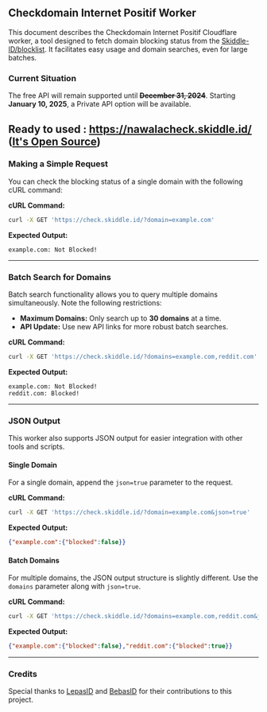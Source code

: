 ## Checkdomain Internet Positif Worker
This document describes the Checkdomain Internet Positif Cloudflare worker, a tool designed to fetch domain blocking status from the [Skiddle-ID/blocklist](https://github.com/Skiddle-ID/blocklist). It facilitates easy usage and domain searches, even for large batches.

### Current Situation
The free API will remain supported until **~~December 31, 2024~~**. Starting **January 10, 2025**, a Private API option will be available.

**Ready to used** : https://nawalacheck.skiddle.id/ ([It's Open Source](https://github.com/Skiddle-ID/domainchecker))
---

### Making a Simple Request
You can check the blocking status of a single domain with the following cURL command:

**cURL Command:**
```bash
curl -X GET 'https://check.skiddle.id/?domain=example.com'
```

**Expected Output:**
```
example.com: Not Blocked!
```

---

### Batch Search for Domains
Batch search functionality allows you to query multiple domains simultaneously. Note the following restrictions:
- **Maximum Domains:** Only search up to **30 domains** at a time. 
- **API Update:** Use new API links for more robust batch searches.

**cURL Command:**
```bash
curl -X GET 'https://check.skiddle.id/?domains=example.com,reddit.com'
```

**Expected Output:**
```
example.com: Not Blocked!
reddit.com: Blocked!
```

---

### JSON Output
This worker also supports JSON output for easier integration with other tools and scripts.

#### Single Domain
For a single domain, append the `json=true` parameter to the request.

**cURL Command:**
```bash
curl -X GET 'https://check.skiddle.id/?domain=example.com&json=true'
```

**Expected Output:**
```json
{"example.com":{"blocked":false}}
```

#### Batch Domains
For multiple domains, the JSON output structure is slightly different. Use the `domains` parameter along with `json=true`.

**cURL Command:**
```bash
curl -X GET 'https://check.skiddle.id/?domains=example.com,reddit.com&json=true'
```

**Expected Output:**
```json
{"example.com":{"blocked":false},"reddit.com":{"blocked":true}}
```

---

### Credits
Special thanks to [LepasID](https://github.com/lepasid) and [BebasID](https://github.com/bebasid) for their contributions to this project.

